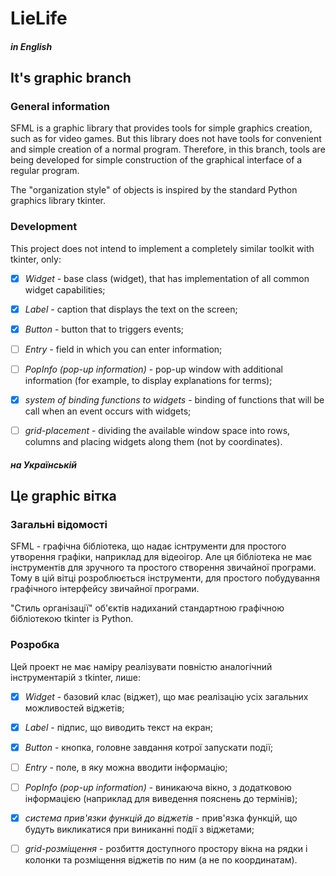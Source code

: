 # LieLife

##### in English
## It's graphic branch
### General information

SFML is a graphic library that provides tools for simple graphics creation, such as for video games.
But this library does not have tools for convenient and simple creation of a normal program.
Therefore, in this branch, tools are being developed for simple construction of the graphical interface of a regular program.

The "organization style" of objects is inspired by the standard Python graphics library tkinter.


### Development
This project does not intend to implement a completely similar toolkit with tkinter, only:
- [x] *Widget*  - base class (widget), that has implementation of all common widget capabilities;
- [x] *Label*   - caption that displays the text on the screen;
- [x] *Button*  - button that to triggers events;
- [ ] *Entry*   - field in which you can enter information;
- [ ] *PopInfo (pop-up information)*  - pop-up window with additional information (for example, to display explanations for terms);
- [x] *system of binding functions to widgets*  - binding of functions that will be call when an event occurs with widgets;
- [ ] *grid-placement*  - dividing the available window space into rows, columns and placing widgets along them (not by coordinates).




##### на Українській 
## Це graphic вітка
### Загальні відомості

SFML - графічна бібліотека, що надає існтрументи для простого утворення графіки, наприклад для відеоігор.
Але ця бібліотека не має інструментів для зручного та простого створення звичайної програми.
Тому в цій вітці розроблюється інструменти, для простого побудування графічного інтерфейсу звичайної програми.

"Стиль організації" об'єктів надиханий стандартною графічною бібліотекою tkinter із Python.


### Розробка
Цей проект не має наміру реалізувати повністю аналогічний інструментарій з tkinter, лише:
- [x] *Widget*  - базовий клас (віджет), що має реалізацію усіх загальних можливостей віджетів;
- [x] *Label*   - підпис, що виводить текст на екран;
- [x] *Button*  - кнопка, головне завдання котрої запускати події;
- [ ] *Entry*   - поле, в яку можна вводити інформацію;
- [ ] *PopInfo (pop-up information)*  - виникаюча вікно, з додатковою інформацією (наприклад для виведення пояснень до термінів);
- [x] *система прив'язки функцій до віджетів* - прив'язка функцій, що будуть викликатися при виниканні події з віджетами;
- [ ] *grid-розміщення* - розбиття доступного простору вікна на рядки і колонки та розміщення віджетів по ним (а не по координатам).


